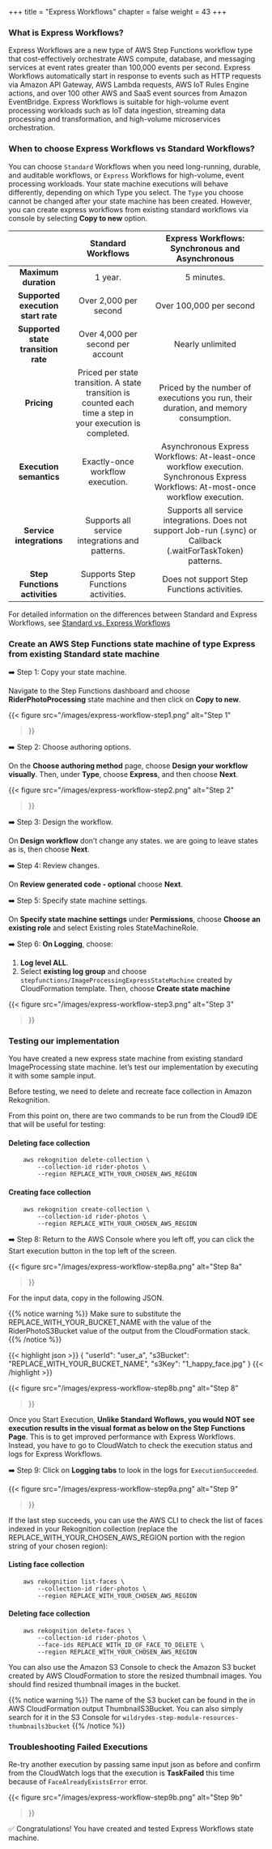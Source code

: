 +++
title = "Express Workflows"
chapter = false
weight = 43
+++

### What is Express Workflows?
Express Workflows are a new type of AWS Step Functions workflow type that cost-effectively orchestrate AWS compute, database, and messaging services at event rates greater than 100,000 events per second. Express Workflows automatically start in response to events such as HTTP requests via Amazon API Gateway, AWS Lambda requests, AWS IoT Rules Engine actions, and over 100 other AWS and SaaS event sources from Amazon EventBridge. Express Workflows is suitable for high-volume event processing workloads such as IoT data ingestion, streaming data processing and transformation, and high-volume microservices orchestration.

### When to choose Express Workflows vs Standard Workflows?

You can choose `Standard` Workflows when you need long-running, durable, and auditable workflows, or `Express` Workflows for high-volume, event processing workloads. Your state machine executions will behave differently, depending on which Type you select. The `Type` you choose cannot be changed after your state machine has been created. However, you can create express workflows from existing standard workflows via console by selecting **Copy to new** option.

<div class="table">

|  | Standard  Workflows | Express  Workflows: Synchronous and Asynchronous|
|:------:|:------:|:------:|
|   **Maximum  duration**   				|	1  year.							|   5 minutes.   				|
|   **Supported  execution start rate** 	|   Over  2,000 per second  			|   Over 100,000 per  second	|
|   **Supported  state transition rate**  	|   Over  4,000 per second per account  |   Nearly unlimited   |
|   **Pricing**   							|   Priced  per state transition. A state transition is counted each time a step in your  execution is completed.    |   Priced  by the number of executions you run, their duration, and memory  consumption.    |
|   **Execution semantics**   				|   Exactly-once  workflow execution.   |   Asynchronous  Express Workflows: At-least-once workflow execution.  Synchronous Express Workflows: At-most-once workflow execution.    |
|   **Service integrations**   						|   Supports  all service integrations and patterns.   |   Supports  all service integrations. Does not support Job-run (.sync) or Callback  (.waitForTaskToken) patterns.    |
|   **Step Functions  activities**   				|   Supports  Step Functions activities.   |   Does not support Step  Functions activities.   |


</div>


For detailed information on the differences between Standard and Express Workflows, see [Standard vs. Express Workflows][Standard-Vs-Express-Workflows]

### Create an AWS Step Functions state machine of type Express from existing Standard state machine

➡️ Step 1: Copy your state machine.

Navigate to the Step Functions dashboard and choose **RiderPhotoProcessing** state machine and then click on **Copy to new**.

{{< figure
	src="/images/express-workflow-step1.png"
	alt="Step 1"
>}}

➡️ Step 2: Choose authoring options.

On the **Choose authoring method** page, choose **Design your workflow visually**. Then, under **Type**, choose **Express**, and then choose **Next**.

{{< figure
	src="/images/express-workflow-step2.png"
	alt="Step 2"
>}}

➡️ Step 3: Design the workflow.

On **Design workflow** don’t change any states. we are going to leave states as is, then choose **Next**.

➡️ Step 4: Review changes.

On **Review generated code - optional** choose **Next**.

➡️ Step 5: Specify state machine settings.

On **Specify state machine settings** under **Permissions**, choose **Choose an existing role** and select Existing roles StateMachineRole.

➡️ Step 6: **On Logging**, choose:

1. **Log level ALL**.
2. Select **existing log group** and choose `stepfunctions/ImageProcessingExpressStateMachine` created by CloudFormation template. Then, choose **Create state machine**


{{< figure
	src="/images/express-workflow-step3.png"
	alt="Step 3"
>}}


### Testing our implementation

You have created a new express state machine from existing standard ImageProcessing state machine. let’s test our implementation by executing it with some sample input.

Before testing, we need to delete and recreate face collection in Amazon Rekognition.

From this point on, there are two commands to be run from the Cloud9 IDE that will be useful for testing:

#### Deleting face collection

		aws rekognition delete-collection \
			--collection-id rider-photos \
			--region REPLACE_WITH_YOUR_CHOSEN_AWS_REGION

#### Creating face collection

		aws rekognition create-collection \
			--collection-id rider-photos \
			--region REPLACE_WITH_YOUR_CHOSEN_AWS_REGION


➡️ Step 8: Return to the AWS Console where you left off, you can click the Start execution button in the top left of the screen.


{{< figure
	src="/images/express-workflow-step8a.png"
	alt="Step 8a"
>}}

For the input data, copy in the following JSON.

{{% notice warning %}}
Make sure to substitute the REPLACE_WITH_YOUR_BUCKET_NAME with the value of the RiderPhotoS3Bucket value of the output from the CloudFormation stack.
{{% /notice %}}


{{< highlight json >}}
{
"userId": "user_a",
"s3Bucket": "REPLACE_WITH_YOUR_BUCKET_NAME",
"s3Key": "1_happy_face.jpg"
}
{{< /highlight >}}

{{< figure
	src="/images/express-workflow-step8b.png"
	alt="Step 8"
>}}

Once you Start Execution, **Unlike Standard Woflows, you would NOT see execution results in the visual format as below on the Step Functions Page**. This is to get improved performance with Express Workflows. Instead, you have to go to CloudWatch to check the execution status and logs for Express Workflows.


➡️ Step 9: Click on **Logging tabs** to look in the logs for `ExecutionSucceeded`.


{{< figure
	src="/images/express-workflow-step9a.png"
	alt="Step 9"
>}}

If the last step succeeds, you can use the AWS CLI to check the list of faces indexed in your Rekognition collection (replace the REPLACE_WITH_YOUR_CHOSEN_AWS_REGION portion with the region string of your chosen region):

#### Listing face collection

		aws rekognition list-faces \
			--collection-id rider-photos \
			--region REPLACE_WITH_YOUR_CHOSEN_AWS_REGION

#### Deleting face collection

		aws rekognition delete-faces \
			--collection-id rider-photos \
			--face-ids REPLACE_WITH_ID_OF_FACE_TO_DELETE \
			--region REPLACE_WITH_YOUR_CHOSEN_AWS_REGION

You can also use the Amazon S3 Console to check the Amazon S3 bucket created by AWS CloudFormation to store the resized thumbnail images. You should find resized thumbnail images in the bucket.

{{% notice warning %}}
The name of the S3 bucket can be found in the in AWS CloudFormation output ThumbnailS3Bucket. You can also simply search for it in the S3 Console for `wildrydes-step-module-resources-thumbnails3bucket`
{{% /notice %}}

### Troubleshooting Failed Executions

Re-try another execution by passing same input json as before and confirm from the CloudWatch logs that the execution is **TaskFailed** this time because of `FaceAlreadyExistsError` error.

{{< figure
	src="/images/express-workflow-step9b.png"
	alt="Step 9b"
>}}

:white_check_mark: Congratulations! You have created and tested Express Workflows state machine.

[Standard-Vs-Express-Workflows]: https://docs.aws.amazon.com/step-functions/latest/dg/concepts-standard-vs-express.html
[Step Functions console]: 		 https://console.aws.amazon.com/states/home?region=us-east-1#/statemachines.html
